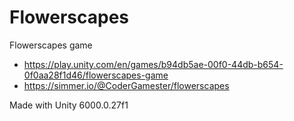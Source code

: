 # Flowerscapes
Flowerscapes game

- https://play.unity.com/en/games/b94db5ae-00f0-44db-b654-0f0aa28f1d46/flowerscapes-game
- https://simmer.io/@CoderGamester/flowerscapes

Made with Unity 6000.0.27f1
